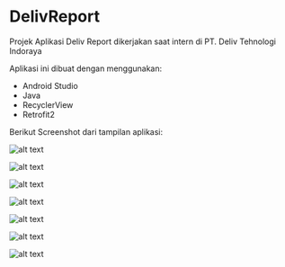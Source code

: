 # DelivReport
Projek Aplikasi Deliv Report dikerjakan saat intern di PT. Deliv Tehnologi Indoraya

Aplikasi ini dibuat dengan menggunakan:
- Android Studio
- Java
- RecyclerView
- Retrofit2

Berikut Screenshot dari tampilan aplikasi:

![alt text](https://github.com/zakimuhammad/DelivReport/blob/master/foto/photo6206337582669867178.jpg)

![alt text](https://github.com/zakimuhammad/DelivReport/blob/master/foto/photo6206337582669867175.jpg)

![alt text](https://github.com/zakimuhammad/DelivReport/blob/master/foto/photo6206337582669867176.jpg)

![alt text](https://github.com/zakimuhammad/DelivReport/blob/master/foto/photo6206337582669867177.jpg)

![alt text](https://github.com/zakimuhammad/DelivReport/blob/master/foto/photo6206337582669867174.jpg)

![alt text](https://github.com/zakimuhammad/DelivReport/blob/master/foto/photo6206337582669867173.jpg)

![alt text](https://github.com/zakimuhammad/DelivReport/blob/master/foto/photo6206444750693836927.jpg)
